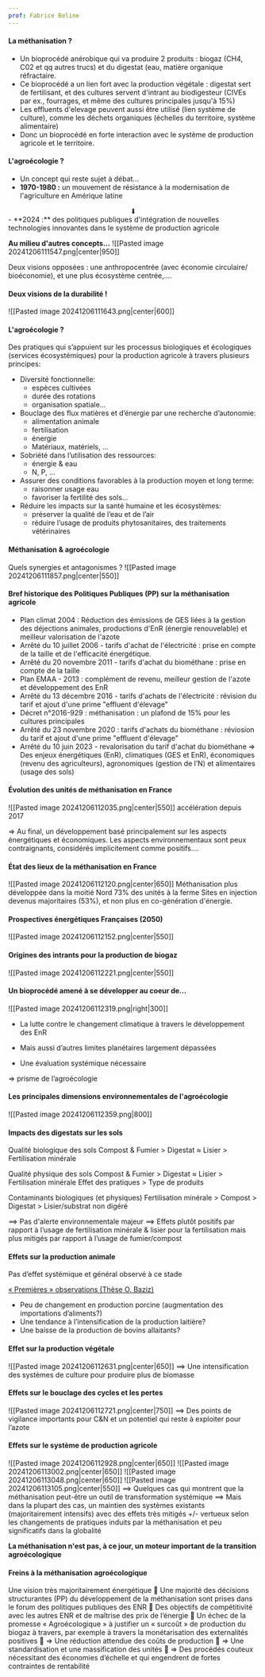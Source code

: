 ```yaml
---
prof: Fabrice Beline
---
```

#### La méthanisation ?

- Un bioprocédé anérobique qui va produire 2 produits : biogaz (CH4, C02 et qq autres trucs) et du digestat (eau, matière organique réfractaire.
- Ce bioprocédé a un lien fort avec la production végétale : digestat sert de fertilisant, et des cultures servent d'intrant au biodigesteur (CIVEs par ex., fourrages, et même des cultures principales jusqu'à 15%)
- Les effluents d'elevage peuvent aussi être utilisé (lien système de culture), comme les déchets organiques (échelles du territoire, système alimentaire)
- Donc un bioprocédé en forte interaction avec le système de production agricole et le territoire.

#### L'agroécologie ?

- Un concept qui reste sujet à débat...
- **1970-1980 :** un mouvement de résistance à la modernisation de l'agriculture en Amérique latine
<center>⬇</center>
- **2024 :** des politiques publiques d'intégration de nouvelles technologies innovantes dans le système de production agricole

**Au milieu d'autres concepts...**
![[Pasted image 20241206111547.png|center|950]]

Deux visions opposées : une anthropocentrée (avec économie circulaire/ bioéconomie), et une plus écosystème centrée,....

#### Deux visions de la durabilité !
![[Pasted image 20241206111643.png|center|600]]

#### L'agroécologie ?

Des pratiques qui s’appuient sur les processus biologiques et écologiques (services écosystémiques) pour la production agricole à travers plusieurs principes:
- Diversité fonctionnelle:
	- espèces cultivées
	- durée des rotations
	- organisation spatiale...
- Bouclage des flux matières et d’énergie par une recherche d’autonomie:
	- alimentation animale
	- fertilisation
	- énergie
	- Matériaux, matériels, ...
- Sobriété dans l’utilisation des ressources:
	- énergie & eau
	- N, P, ...
- Assurer des conditions favorables à la production moyen et long terme:
	- raisonner usage eau
	- favoriser la fertilité des sols...
- Réduire les impacts sur la santé humaine et les écosystèmes:
	- préserver la qualité de l’eau et de l’air
	- réduire l’usage de produits phytosanitaires, des traitements vétérinaires


#### Méthanisation & agroécologie

Quels synergies et antagonismes ?
![[Pasted image 20241206111857.png|center|550]]


#### Bref historique des Politiques Publiques (PP) sur la méthanisation agricole

- Plan climat 2004 : Réduction des émissions de GES liées à la gestion des déjections animales, productions d'EnR (énergie renouvelable) et meilleur valorisation de l'azote
- Arrêté du 10 juillet 2006 - tarifs d'achat de l'électricité : prise en compte de la taille et de l'efficacité énergétique.
- Arrêté du 20 novembre 2011 - tarifs d'achat du biométhane : prise en compte de la taille
- Plan EMAA - 2013 : complément de revenu, meilleur gestion de l'azote et développement des EnR
- Arrêté du 13 décembre 2016 - tarifs d'achats de l'électricité : révision du tarif et ajout d'une prime "effluent d'élevage"
- Décret n°2016-929 : méthanisation : un plafond de 15% pour les cultures principales
- Arrêté du 23 novembre 2020 : tarifs d'achats du biométhane : réviosion du tarif et ajout d'une prime "effluent d'élevage"
- Arrêté du 10 juin 2023 - revalorisation du tarif d'achat du biométhane
=> Des enjeux énergétiques (EnR), climatiques (GES et EnR), économiques (revenu des agriculteurs), agronomiques (gestion de l’N) et alimentaires (usage des sols)

#### Évolution des unités de méthanisation en France
![[Pasted image 20241206112035.png|center|550]]
accélération depuis 2017

=> Au final, un développement basé principalement sur les aspects énergétiques et économiques. Les aspects environnementaux sont peux contraignants, considérés implicitement comme positifs....

#### État des lieux de la méthanisation en France
![[Pasted image 20241206112120.png|center|650]]
Méthanisation plus développée dans la moitié Nord
73% des unités à la ferme
Sites en injection devenus majoritaires (53%), et non plus en co-génération d'énergie.

#### Prospectives énergétiques Françaises (2050)
![[Pasted image 20241206112152.png|center|550]]

#### Origines des intrants pour la production de biogaz
![[Pasted image 20241206112221.png|center|550]]

#### Un bioprocédé amené à se développer au coeur de...
![[Pasted image 20241206112319.png|right|300]]

- La lutte contre le changement climatique à travers le développement des EnR

 - Mais aussi d’autres limites planétaires largement dépassées
 
- Une évaluation systémique nécessaire

=> prisme de l’agroécologie

#### Les principales dimensions environnementales de l'agroécologie
![[Pasted image 20241206112359.png|800]]
#### Impacts des digestats sur les sols

Qualité biologique des sols
Compost & Fumier > Digestat ≈ Lisier > Fertilisation minérale

Qualité physique des sols
Compost & Fumier > Digestat ≈ Lisier > Fertilisation minérale
Effet des pratiques > Type de produits

Contaminants biologiques (et physiques)
Fertilisation minérale > Compost > Digestat > Lisier/substrat non digéré

==> Pas d'alerte environnementale majeur
==> Effets plutôt positifs par rapport à l’usage de fertilisation minérale & lisier pour la fertilisation mais plus mitigés par rapport à l’usage de fumier/compost


#### Effets sur la production animale

Pas d’effet systémique et général observé à ce stade

<u>« Premières » observations (Thèse O. Baziz)</u>
- Peu de changement en production porcine (augmentation des importations d’aliments?)
- Une tendance à l’intensification de la production laitière?
- Une baisse de la production de bovins allaitants?

#### Effet sur la production végétale
![[Pasted image 20241206112631.png|center|650]]
==> Une intensification des systèmes de culture pour produire plus de biomasse

#### Effets sur le bouclage des cycles et les pertes
![[Pasted image 20241206112721.png|center|750]]
==> Des points de vigilance importants pour C&N et un potentiel qui reste à exploiter pour l’azote

#### Effets sur le système de production agricole
![[Pasted image 20241206112928.png|center|650]]
![[Pasted image 20241206113002.png|center|650]]
![[Pasted image 20241206113048.png|center|650]]
![[Pasted image 20241206113105.png|center|550]]
==> Quelques cas qui montrent que la méthanisation peut-être un outil de transformation systémique 
==> Mais dans la plupart des cas, un maintien des systèmes existants (majoritairement intensifs) avec des effets très mitigés +/- vertueux selon les changements de pratiques induits par la méthanisation et peu significatifs dans la globalité

**La méthanisation n'est pas, à ce jour, un moteur important de la transition agroécologique**

#### Freins à la méthanisation agroécologique

Une vision très majoritairement énergétique
 Une majorité des décisions structurantes (PP) du développement de la
méthanisation sont prises dans le forum des politiques publiques des ENR
 Des objectifs de compétitivité avec les autres ENR et de maîtrise des prix de
l’énergie
 Un échec de la promesse « Agroécologique » à justifier un « surcoût » de
production du biogaz à travers, par exemple à travers la monétarisation des
externalités positives
 => Une réduction attendue des coûts de production
 => Une standardisation et une massification des unités
 => Des procédés couteux nécessitant des économies d’échelle et qui
engendrent de fortes contraintes de rentabilité
